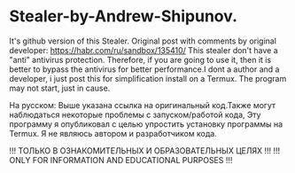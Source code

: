 # Stealer-by-Andrew-Shipunov.
It's github version of this Stealer.  Original post with comments by original developer: 
https://habr.com/ru/sandbox/135410/
This stealer don't have a "anti" antivirus protection. Therefore, if you are going to use it, then it is better to bypass the antivirus for better performance.I dont a author and a developer, i just post this for simplification install on a Termux.
The program may not start, just in cause.

На русском:
Выше указана ссылка на оригинальный код.Также могут наблюдаться некоторые проблемы с запуском/работой кода, Эту программу я опубликовал с целью упростить установку программы на Termux.  Я не являюсь автором и разработчиком кода.

!!! ТОЛЬКО В ОЗНАКОМИТЕЛЬНЫХ И ОБРАЗОВАТЕЛЬНЫХ ЦЕЛЯХ !!!
!!! ONLY FOR INFORMATION AND EDUCATIONAL PURPOSES !!!
